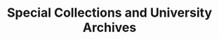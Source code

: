 ---
layout: repo
title: "Special Collections and University Archives"
id: 25249
permalink: repos/25249/
---